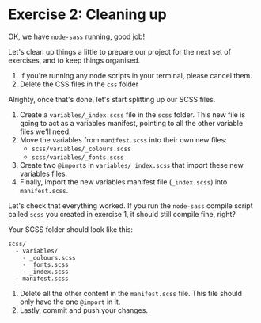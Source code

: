 # Exercise 2: Cleaning up

OK, we have `node-sass` running, good job!

Let's clean up things a little to prepare our project for the next set of exercises, and to keep things organised.

1. If you're running any node scripts in your terminal, please cancel them.
1. Delete the CSS files in the `css` folder

Alrighty, once that's done, let's start splitting up our SCSS files.

1. Create a `variables/_index.scss` file in the `scss` folder. This new  file is going to act as a variables manifest, pointing to all the other variable files we'll need.
1. Move the variables from `manifest.scss` into their own new files: 
   - `scss/variables/_colours.scss`
   - `scss/variables/_fonts.scss`
1. Create two `@import`s in `variables/_index.scss` that import these new variables files.
1. Finally, import the new variables manifest file (`_index.scss`) into `manifest.scss`.

Let's check that everything worked. If you run the `node-sass` compile script called `scss` you created in exercise 1, it should still compile fine, right?

Your SCSS folder should look like this:

```
scss/
  - variables/
    - _colours.scss
    - _fonts.scss
    - _index.scss
  - manifest.scss
```
1. Delete all the other content in the `manifest.scss` file. This file should only have the one `@import` in it.
1. Lastly, commit and push your changes.

